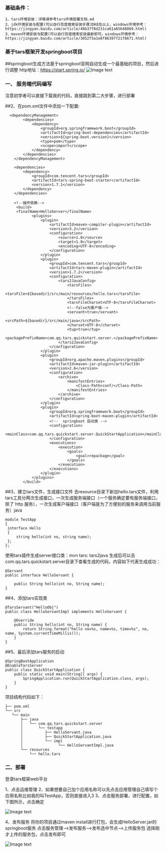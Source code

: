 ###  基础条件：
   ````
   1、tars环境安装：详情请参考tars环境部署文档.md
   2、jdk环境安装与配置(可以自行百度搜索安装步骤JDK8及以上，windows环境参考：https://jingyan.baidu.com/article/48b37f8d231ca61a65648869.html)
   3、maven环境安装与配置(可以自行百度搜索安装最新即可。windows环境参考：https://jingyan.baidu.com/article/3052f5a1e8f86397f21f8671.html)
   ````
### 基于tars框架开发springboot项目

##springboot生成方法基于springboot官网自动生成一个最基础的项目，然后进行调整
 http地址：https://start.spring.io/
![Image text](https://github.com/yeyuechen/image/blob/main/20210623102852.png)

### 一、 服务端代码编写

注意初学者可以直接下载我的代码，直接跳到第二大步骤，进行部署

##2、在pom.xml文件中添加一下配置:
````
  <dependencyManagement>
        <dependencies>
            <dependency>
                <groupId>org.springframework.boot</groupId>
                <artifactId>spring-boot-dependencies</artifactId>
                <version>${spring-boot.version}</version>
                <type>pom</type>
                <scope>import</scope>
            </dependency>
        </dependencies>
    </dependencyManagement>

    <dependencies>
        <dependency>
            <groupId>com.tencent.tars</groupId>
            <artifactId>tars-spring-boot-starter</artifactId>
            <version>1.7.1</version>
        </dependency>
    </dependencies>
    
    <!--插件依赖-->
     <build>
     <finalName>HelloServer</finalName>
            <plugins>
                <plugin>
                    <artifactId>maven-compiler-plugin</artifactId>
                    <version>3.2</version>
                    <configuration>
                        <source>1.8</source>
                        <target>1.8</target>
                        <encoding>UTF-8</encoding>
                    </configuration>
                </plugin>
                <plugin>
                    <groupId>com.tencent.tars</groupId>
                    <artifactId>tars-maven-plugin</artifactId>
                    <version>1.7.2</version>
                    <configuration>
                        <tars2JavaConfig>
                            <tarsFiles>
                                <tarsFile>${basedir}/src/main/resources/hello.tars</tarsFile>
                            </tarsFiles>
                            <tarsFileCharset>UTF-8</tarsFileCharset>
                            <!--false为客户端-->
                            <servant>true</servant>
                            <srcPath>${basedir}/src/main/java</srcPath>
                            <charset>UTF-8</charset>
                            <tup>true</tup>
                            <packagePrefixName>com.qq.tars.quickstart.server.</packagePrefixName>
                        </tars2JavaConfig>
                    </configuration>
                </plugin>
                <plugin>
                    <groupId>org.apache.maven.plugins</groupId>
                    <artifactId>maven-jar-plugin</artifactId>
                    <version>2.6</version>
                    <configuration>
                        <archive>
                            <manifestEntries>
                                <Class-Path>conf/</Class-Path>
                            </manifestEntries>
                        </archive>
                    </configuration>
                </plugin>
                <plugin>
                    <groupId>org.springframework.boot</groupId>
                    <artifactId>spring-boot-maven-plugin</artifactId>
                    <!--  springboot 启动类 -->
                    <configuration>
                        <mainClass>com.qq.tars.quickstart.server.QuickStartApplication</mainClass>
                    </configuration>
                    <executions>
                        <execution>
                            <goals>
                                <goal>repackage</goal>
                            </goals>
                        </execution>
                    </executions>
                </plugin>
            </plugins>
        </build>
````

##3、建立tars文件，生成接口文件
   去resource目录下新加hello.tars文件，利用tars工具分两次生成接口，一次生成服务端接口（一个服务确定要有服务端接口，除了 http 服务），一次生成客户端接口（客户端是为了方便别的服务来调用当前服务）java
   ````
   module TestApp
   {
   	interface Hello
   	{
   	    string hello(int no, string name);
   	};
   };
   ````
   使用tars插件生成server接口类：mvn tars: tars2java
   生成后可以去com.qq.tars.quickstart.server目录下查看生成的代码，内容如下代表生成成功：
   ````
   @Servant
   public interface HelloServant {
   
       public String hello(int no, String name);
   }
   ````
##4、添加tars实现类
````
@TarsServant("HelloObj")
public class HelloServantImpl implements HelloServant {

    @Override
    public String hello(int no, String name) {
        return String.format("hello no=%s, name=%s, time=%s", no, name, System.currentTimeMillis());
    }
}
````

##5、最后添加tars服务的启动
````
@SpringBootApplication
@EnableTarsServer
public class QuickStartApplication {
    public static void main(String[] args) {
        SpringApplication.run(QuickStartApplication.class, args);
    }
}
````

项目结构代码如下：
   ````
   ├── pom.xml
   └── src
      └── main
          ├── java
          │   └── com.qq.tars.quickstart.server
          │       └── testapp
          │          ├── HelloServant.java
          │          ├── QuickStartApplication.java
          │          └── impl
          │                └── HelloServantImpl.java
          └── resources
              └── hello.tars
   ````


### 二、部署
登录tars框架web平台

1、点击运维管理
2、如果想要自己加个应用名称可以先点击应用管理自己填写个应用名称比如我的叫TestApp，否则直接进入3
3、点击服务部署，进行配置，如下图所示，点击确定

![Image text](https://github.com/yeyuechen/image/blob/main/20210623113647.png)

4、发布服务
将你的项目通过maven install进行打包，会生成HelloServer.jar的springboot服务
点击服务管理-->发布服务-->发布选中节点-->上传服务包
选择刚才上传的服务包，点击发布即可


![Image text](https://github.com/yeyuechen/image/blob/main/20210623114434.png)
